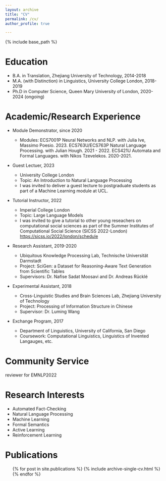```yaml
---
layout: archive
title: "CV"
permalink: /cv/
author_profile: true

---
```


{% include base_path %}

Education
======
* B.A. in Translation, Zhejiang University of Technology, 2014-2018
* M.A. (with Distinction) in Linguistics, University College London, 2018-2019
* Ph.D in Computer Science, Queen Mary University of London, 2020-2024 (ongoing)

Academic/Research Experience
======
* Module Demonstrator, since 2020
  * Modules: ECS7001P Neural Networks and NLP. with Julia Ive, Massimo Poesio. 2023.
             ECS763U/ECS763P Natural Language Processing. with Julian Hough. 2021 - 2022.
             ECS421U Automata and Formal Languages. with Nikos Tzevelekos. 2020-2021.

* Guest Lectuer, 2023
  * University College London
  * Topic: An Introduction to Natural Language Processing
  * I was invited to deliver a guest lecture to postgraduate students as part of a Machine Learning module at UCL.

* Tutorial Instructor, 2022
  * Imperial College London
  * Topic: Large Language Models
  * I was invited to give a tutorial to other young reseachers on computational social sciences as part of the Summer Institutes of Computational Social Science (SICSS 2022-London)  https://sicss.io/2022/london/schedule

* Research Assistant, 2019-2020
  * Ubiquitous Knowledge Processing Lab, Technische Universität Darmstadt
  * Project: SciGen: a Dataset for Reasoning-Aware Text Generation from Scientific Tables
  * Supervisors: Dr. Nafise Sadat Moosavi and Dr. Andreas Rücklé

* Experimental Assistant, 2018
  * Cross-Linguistic Studies and Brain Sciences Lab, Zhejiang University of Technology
  * Project: Processing of Information Structure in Chinese 
  * Supervisor: Dr. Luming Wang
  
* Exchange Program, 2017
  * Department of Linguistics, University of California, San Diego
  * Coursework: Computational Linguistics, Linguistics of Invented Langauges, etc.

Community Service
======
reviewer for EMNLP2022

Research Interests
======
* Automated Fact-Checking
* Natural Language Processing
* Machine Learning
* Formal Semantics
* Active Learning
* Reinforcement Learning

Publications
======
  <ul>{% for post in site.publications %}
    {% include archive-single-cv.html %}
  {% endfor %}</ul>
  

